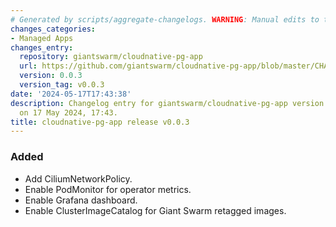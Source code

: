 ```yaml
---
# Generated by scripts/aggregate-changelogs. WARNING: Manual edits to this files will be overwritten.
changes_categories:
- Managed Apps
changes_entry:
  repository: giantswarm/cloudnative-pg-app
  url: https://github.com/giantswarm/cloudnative-pg-app/blob/master/CHANGELOG.md#003---2024-05-17
  version: 0.0.3
  version_tag: v0.0.3
date: '2024-05-17T17:43:38'
description: Changelog entry for giantswarm/cloudnative-pg-app version 0.0.3, published
  on 17 May 2024, 17:43.
title: cloudnative-pg-app release v0.0.3
---
```


### Added
- Add CiliumNetworkPolicy.
- Enable PodMonitor for operator metrics.
- Enable Grafana dashboard.
- Enable ClusterImageCatalog for Giant Swarm retagged images.
